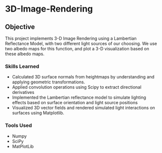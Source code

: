 # 3D-Image-Rendering

## Objective

This project implements 3-D Image Rendering using a Lambertian Reflectance Model, with two different light sources of our choosing. We use two albedo maps for this function, and plot a 3-D visualization based on these albedo maps.

### Skills Learned

-  Calculated 3D surface normals from heightmaps by understanding and applying geometric transformations.
-  Applied convolution operations using Scipy to extract directional derivatives
-  Implemented the Lambertian reflectance model to simulate lighting effects based on surface orientation and light source positions
-  Visualized 3D vector fields and rendered simulated light interactions on surfaces using Matplotlib.

### Tools Used

- Numpy
- SciPy
- MatPlotLib
